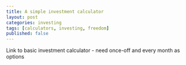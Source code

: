 ```yaml
---
title: A simple investment calculator
layout: post
categories: investing
tags: [calculators, investing, freedom]
published: false
---
```

Link to basic investment calculator - need once-off and every month as options

